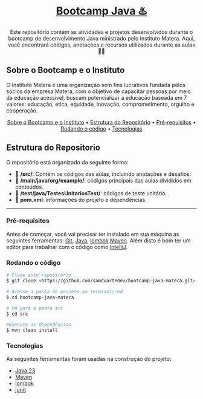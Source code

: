 <h1 align="center">
    <a href="https://institutomatera.rds.land/instituto-matera">Bootcamp Java ♨️</a>
</h1>
<p align="center"> Este repositório contém as atividades e projetos desenvolvidos durante o bootcamp de desenvolvimento Java ministrado pelo Instituto Matera. Aqui, você encontrará códigos, anotações e recursos utilizados durante as aulas 👨‍💻 </p>

## Sobre o Bootcamp e o Instituto 
O Instituto Matera é uma organização sem fins lucrativos fundada pelos sócios da empresa Matera, com o objetivo de capacitar pessoas por meio da educação acessível, buscam potencializar a educação baseada em 7 valores: educação, ética, equidade, inovação, comprometimento, orgulho e cooperação.

<p align="center">
 <a href="#sobre-o-bootcamp-e-o-instituto">Sobre o Bootcamp e o Instituto</a> •
 <a href="#estrutura-do-repositorio">Estrutura do Repositório</a> • 
 <a href="#pré-requisitos">Pré-requisitos</a> • 
 <a href="#rodando-o-código">Rodando o código</a> • 
 <a href="#tecnologias">Tecnologias</a>
</p>

## Estrutura do Repositorio  

O repositório está organizado da seguinte forma:

- 📁 **/src/**: Contém os códigos das aulas, incluindo anotações e desafios.
- 📁 **/main/java/org/example/**: códigos principais das aulas divididos em conteúdos.
- 📁 **/test/java/TestesUnitariosTest/**: códigos de teste unitário.
- 📄 **pom.xml**: informações do projeto e dependências.
---
### Pré-requisitos

Antes de começar, você vai precisar ter instalado em sua máquina as seguintes ferramentas:
[Git](https://git-scm.com), [Java](https://www.oracle.com/br/java/technologies/downloads/), [lombok](https://projectlombok.org/download),[Maven](https://maven.apache.org/download.cgi).
Além disto é bom ter um editor para trabalhar com o código como [IntelliJ](https://www.jetbrains.com/pt-br/idea/download/?section=windows).

### Rodando o código

```bash
# Clone este repositório
$ git clone <https://github.com/samduartedev/bootcamp-java-matera.git>

# Acesse a pasta do projeto no terminal/cmd
$ cd bootcamp-java-matera

# Vá para a pasta src
$ cd src

#Execute as dependências
$ mvn clean install
```
### Tecnologias

As seguintes ferramentas foram usadas na construção do projeto:

- [Java 23](https://www.oracle.com/br/java/technologies/downloads/#java23)
- [Maven](https://maven.apache.org/download.cgi)
- [lombok](https://projectlombok.org/download)
- [junit](https://junit.org/junit5/)

